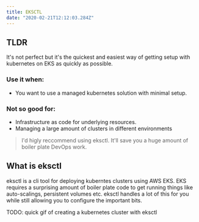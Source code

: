 ```yaml
---
title: EKSCTL
date: "2020-02-21T12:12:03.284Z"
---
```


## TLDR
It's not perfect but it's the quickest and easiest way of getting setup
with kubernetes on EKS as quickly as possible.

### Use it when:
- You want to use a managed kubernetes solution with minimal setup.

### Not so good for:
- Infrastructure as code for underlying resources.
- Managing a large amount of clusters in different environments

> I'd higly reccommend using eksctl. It'll save you a huge amount 
> of boiler plate DevOps work. 

## What is eksctl
eksctl is a cli tool for deploying kuberntes clusters using AWS EKS.
EKS requires a surprising amount of boiler plate code to get running 
things like auto-scalings, persistent volumes etc. eksctl handles a
lot of this for you while still allowing you to configure the important
bits.

TODO: quick gif of creating a kubernetes cluster with eksctl
